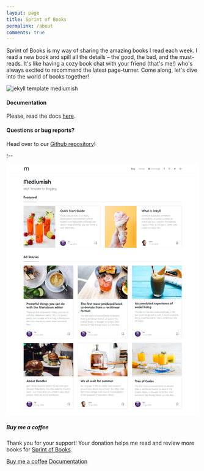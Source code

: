 ```yaml
---
layout: page
title: Sprint of Books
permalink: /about
comments: true
---
```


<div class="row justify-content-between">
<div class="col-md-8 pr-5">

<p>Sprint of Books is my way of sharing the amazing books I read each week. I read a new book and spill all the details – the good, the bad, and the must-reads. It's like having a cozy book chat with your friend (that's me!) who's always excited to recommend the latest page-turner. Come along, let's dive into the world of books together!</p>

<p class="mb-5"><img class="shadow-lg" src="{{site.baseurl}}/assets/images/sprint-of-books.png" alt="jekyll template mediumish" /></p>
<h4>Documentation</h4> 

<p>Please, read the docs <a href="https://bootstrapstarter.com/bootstrap-templates/template-mediumish-bootstrap-jekyll/">here</a>.</p>

<h4>Questions or bug reports?</h4>

<p>Head over to our <a href="https://github.com/wowthemesnet/mediumish-theme-jekyll">Github repository</a>!</p>

</div>
!-- <p class="mb-5"><img class="shadow-lg" src="/assets/images/sprint-of-books.png" alt="Sprint of Books About" /></p>
<div class="col-md-4">

<div class="sticky-top sticky-top-80">
<h5>Buy me a coffee</h5>

<p>Thank you for your support! Your donation helps me read and review more books for <a target="_blank" href="https://github.com/wowthemesnet/mediumish-theme-jekyll">Sprint of Books<i class="fab fa-github"></i></a>.</p>

<a target="_blank" href="https://www.wowthemes.net/donate/" class="btn btn-danger">Buy me a coffee</a> <a target="_blank" href="https://bootstrapstarter.com/bootstrap-templates/template-mediumish-bootstrap-jekyll/" class="btn btn-warning">Documentation</a>

</div>
</div>
</div>
